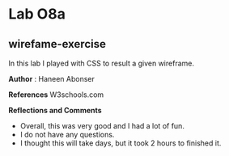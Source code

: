 # Lab O8a

## wirefame-exercise
In this lab I played with CSS to result a given wireframe.

**Author** : Haneen Abonser

**References**
W3schools.com

**Reflections and Comments**
- Overall, this was very good and I had a lot of fun.
- I do not have any questions.
- I thought this will take days, but it took 2 hours to finished it.
